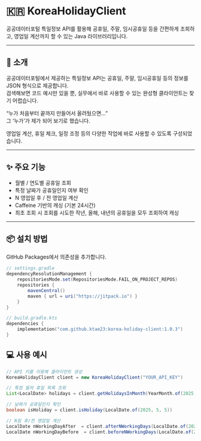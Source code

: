 # 🇰🇷 KoreaHolidayClient

공공데이터포털 특일정보 API를 활용해 공휴일, 주말, 임시공휴일 등을 간편하게 조회하고, 영업일 계산까지 할 수 있는 Java 라이브러리입니다.

---

## 📌 소개

공공데이터포털에서 제공하는 특일정보 API는 공휴일, 주말, 임시공휴일 등의 정보를 JSON 형식으로 제공합니다.  
검색해보면 코드 예시만 있을 뿐, 실무에서 바로 사용할 수 있는 완성형 클라이언트는 찾기 어렵습니다.

“누가 처음부터 끝까지 만들어서 올려뒀으면...”  
그 ‘누가’가 제가 되어 보기로 했습니다.

영업일 계산, 휴일 체크, 일정 조정 등의 다양한 작업에 바로 사용할 수 있도록 구성되었습니다.

---

## ✨ 주요 기능

- 월별 / 연도별 공휴일 조회
- 특정 날짜가 공휴일인지 여부 확인
- N 영업일 후 / 전 영업일 계산
- Caffeine 기반의 캐싱 (기본 24시간)
- 최초 조회 시 조회를 시도한 작년, 올해, 내년의 공휴일을 모두 조회하여 캐싱

---

## 📦 설치 방법

GitHub Packages에서 의존성을 추가합니다.


```groovy
// settings.gradle
dependencyResolutionManagement {
    repositoriesMode.set(RepositoriesMode.FAIL_ON_PROJECT_REPOS)
    repositories {
        mavenCentral()
        maven { url = uri("https://jitpack.io") }
    }
}
```


```kotlin
// build.gradle.kts
dependencies {
    implementation("com.github.ktae23:korea-holiday-client:1.0.3")
}
```

## 💻 사용 예시

``` java
// API 키를 이용해 클라이언트 생성
KoreaHolidayClient client = new KoreaHolidayClient("YOUR_API_KEY")

// 특정 월의 휴일 목록 조회
List<LocalDate> holidays = client.getHolidaysInMonth(YearMonth.of(2025, 5))

// 날짜가 공휴일인지 확인
boolean isHoliday = client.isHoliday(LocalDate.of(2025, 5, 5))

// N일 후/전 영업일 계산
LocalDate nWorkingDayAfter  = client.afterNWorkingDays(LocalDate.of(2025, 5, 1), 3)
LocalDate nWorkingDayBefore  = client.beforeNWorkingDays(LocalDate.of(2025, 5, 1), 1)
```
